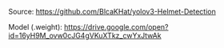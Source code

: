 Source:
https://github.com/BlcaKHat/yolov3-Helmet-Detection

Model (.weight):
https://drive.google.com/open?id=16yH9M_ovw0cJG4gVKuXTkz_cwYxJtwAk
